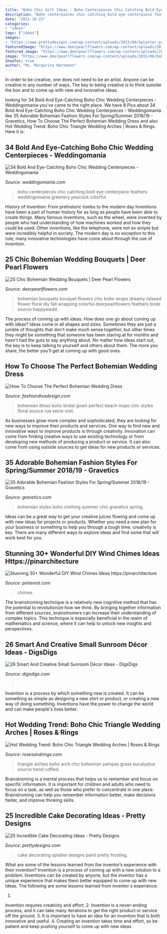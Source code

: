 ```yaml
---
title: "Boho Chic Gift Ideas : Boho Centerpieces Chic Catching Bold Eye Centerpiece Feathers Weddingomania Greenery Peacock Colorful"
description: "Boho centerpieces chic catching bold eye centerpiece feathers weddingomania greenery peacock colorful"
date: "2022-10-23"
categories:
- "ideas"
tags: ["ideas"]
images:
- "https://www.prettydesigns.com/wp-content/uploads/2015/09/Splatter-paint-with-frosting.jpg"
featuredImage: "https://www.deerpearlflowers.com/wp-content/uploads/2015/06/bohemian-wedding-bouquet-with-colorful-wrapping.jpg"
featured_image: "https://www.deerpearlflowers.com/wp-content/uploads/2015/06/bohemian-wedding-bouquet-with-colorful-wrapping.jpg"
image: "https://www.deerpearlflowers.com/wp-content/uploads/2015/06/bohemian-wedding-bouquet-with-colorful-wrapping.jpg"
ShowToc: true
author: "Ms. Margarita Hartmann"
---
```



In order to be creative, one does not need to be an artist. Anyone can be creative in any number of ways. The key to being creative is to think outside the box and to come up with new and innovative ideas.

	

		
looking for 34 Bold And Eye-Catching Boho Chic Wedding Centerpieces - Weddingomania you've came to the right place. We have 8 Pics about 34 Bold And Eye-Catching Boho Chic Wedding Centerpieces - Weddingomania like 35 Adorable Bohemian Fashion Styles For Spring/Summer 2018/19 - Gravetics, How To Choose The Perfect Bohemian Wedding Dress and also Hot Wedding Trend: Boho Chic Triangle Wedding Arches | Roses &amp; Rings. Here it is:
		
    
## 34 Bold And Eye-Catching Boho Chic Wedding Centerpieces - Weddingomania

<img loading=lazy src="http://i.weddingomania.com/bold-and-eye-catching-boho-chic-wedding-centerpieces-32.jpg" onerror="this.onerror=null;this.src='https://tse4.mm.bing.net/th?id=OIP.SFMLZV1We6poUGmAg3YaEQAAAA&amp;pid=15.1';" alt="34 Bold And Eye-Catching Boho Chic Wedding Centerpieces - Weddingomania">

_Source: weddingomania.com_

>boho centerpieces chic catching bold eye centerpiece feathers weddingomania greenery peacock colorful. 

	

History of Invention: From prehistoric tombs to the modern day
Inventions have been a part of human history for as long as people have been able to create things. Many famous inventions, such as the wheel, were invented by people who had understanding of how machines worked and how they could be used. Other inventions, like the telephone, were not so simple but were incredibly helpful in society. The modern day is no exception to this rule; many innovative technologies have come about through the use of invention.

    
## 25 Chic Bohemian Wedding Bouquets | Deer Pearl Flowers

<img loading=lazy src="https://www.deerpearlflowers.com/wp-content/uploads/2015/06/bohemian-wedding-bouquet-with-colorful-wrapping.jpg" onerror="this.onerror=null;this.src='https://tse4.mm.bing.net/th?id=OIP.0Sx0DU5x6ZpH9yuygt2OAAHaLH&amp;pid=15.1';" alt="25 Chic Bohemian Wedding Bouquets | Deer Pearl Flowers">

_Source: deerpearlflowers.com_

>bohemian bouquets bouquet flowers chic boho wraps dreamy relaxed flower floral diy fall wrapping colorful deerpearlflowers feathers bride source happywedd. 

	

The process of coming up with ideas: How does one go about coming up with ideas?
Ideas come in all shapes and sizes. Sometimes they are just a jumble of thoughts that don't make much sense together, but other times they might be something that someone has been staring at for months and hasn't had the guts to say anything about. 
No matter how ideas start out, the key is to keep talking to yourself and others about them. The more you share, the better you'll get at coming up with good ones.

    
## How To Choose The Perfect Bohemian Wedding Dress

<img loading=lazy src="http://www.fashiondivadesign.com/wp-content/uploads/2018/07/bohemian-wedding-dress-.jpg" onerror="this.onerror=null;this.src='https://tse2.mm.bing.net/th?id=OIP.Pv6Rz0A_YokTs6oD9QiP9AHaLH&amp;pid=15.1';" alt="How To Choose The Perfect Bohemian Wedding Dress">

_Source: fashiondivadesign.com_

>bohemian dress boho bridal gown perfect beach inspo chic styles floral source rue seine visit. 

	

As businesses grow more complex and sophisticated, they are looking for new ways to improve their products and services. One way to find new and innovative ways to improve products is through creativity. Innovation can come from finding creative ways to use existing technology or from developing new methods of producing a product or service. It can also come from using outside sources to get ideas for new products or services.

    
## 35 Adorable Bohemian Fashion Styles For Spring/Summer 2018/19 - Gravetics

<img loading=lazy src="https://www.gravetics.com/wp-content/uploads/2017/02/Boho-Chic-Bohemian-Style-Clothing-Dresses5.jpg" onerror="this.onerror=null;this.src='https://tse1.mm.bing.net/th?id=OIP.ECwiZa0tNePnrIAQXA8E3gHaL2&amp;pid=15.1';" alt="35 Adorable Bohemian Fashion Styles For Spring/Summer 2018/19 - Gravetics">

_Source: gravetics.com_

>bohemian styles boho clothing summer chic gravetics spring. 

	

Ideas can be a great way to get your creative juices flowing and come up with new ideas for projects or products. Whether you need a new plan for your business or something to help you through a tough time, creativity is key. There are many different ways to explore ideas and find some that will work best for you.

    
## Stunning 30+ Wonderful DIY Wind Chimes Ideas Https://pinarchitecture

<img loading=lazy src="https://i.pinimg.com/736x/09/cf/9e/09cf9e01e2bd8a2c140428deedb516de.jpg" onerror="this.onerror=null;this.src='https://tse1.mm.bing.net/th?id=OIP.AbP0c73RSdOSRQD-RylxDQHaLI&amp;pid=15.1';" alt="Stunning 30+ Wonderful DIY Wind Chimes Ideas https://pinarchitecture">

_Source: pinterest.com_

>chimes. 

	

The brainstroming technique is a relatively new cognitive method that has the potential to revolutionize how we think. By bringing together information from different sources, brainstromers can increase their understanding of complex topics. This technique is especially beneficial in the realm of mathematics and science, where it can help to unlock new insights and perspectives.

    
## 26 Smart And Creative Small Sunroom Décor Ideas - DigsDigs

<img loading=lazy src="https://www.digsdigs.com/photos/smart-and-creative-small-sunroom-decor-ideas-14.jpg" onerror="this.onerror=null;this.src='https://tse2.mm.bing.net/th?id=OIP.byZa10gEKPIbJd0B53Iq7QHaLI&amp;pid=15.1';" alt="26 Smart And Creative Small Sunroom Décor Ideas - DigsDigs">

_Source: digsdigs.com_

>. 

	

Invention is a process by which something new is created. It can be something as simple as designing a new shirt or product, or creating a new way of doing something. Inventions have the power to change the world and can make people's lives better.

    
## Hot Wedding Trend: Boho Chic Triangle Wedding Arches | Roses &amp; Rings

<img loading=lazy src="http://www.rosesandrings.com/wp-content/uploads/2018/09/Bohemian-Sage-Green-Eucalyptus-Wedding-Arch-with-Pampas-Grass-Details.jpg" onerror="this.onerror=null;this.src='https://tse3.mm.bing.net/th?id=OIP.-1O2B_SrgBqtVRTwB_5ylQHaLG&amp;pid=15.1';" alt="Hot Wedding Trend: Boho Chic Triangle Wedding Arches | Roses &amp; Rings">

_Source: rosesandrings.com_

>triangle arches boho arch chic bohemian pampas grass eucalyptus source trend ruffled. 

	

Brainstroming is a mental process that helps us to remember and focus on specific information. It is important for children and adults who need to focus on a task, as well as those who prefer to concentrate in one place. Brainstroming can help you remember information better, make decisions faster, and improve thinking skills.

    
## 25 Incredible Cake Decorating Ideas - Pretty Designs

<img loading=lazy src="https://www.prettydesigns.com/wp-content/uploads/2015/09/Splatter-paint-with-frosting.jpg" onerror="this.onerror=null;this.src='https://tse1.mm.bing.net/th?id=OIP.98IbQ9xUMOKiCf8T77wphQHaLH&amp;pid=15.1';" alt="25 Incredible Cake Decorating Ideas - Pretty Designs">

_Source: prettydesigns.com_

>cake decorating splatter designs paint pretty frosting. 

	

What are some of the lessons learned from the inventor’s experience with their invention?
Invention is a process of coming up with a new solution to a problem. Inventions can be created by anyone, but the inventor has a unique experience that makes them better equipped to come up with new ideas. The following are some lessons learned from inventor s experience:

1. 
Invention requires creativity and effort.
2. 
Invention is a never-ending process, and it can take many iterations to get the right product or service off the ground.
3. 
It is important to have an idea for an invention that is both innovative and useful. 
4. 
Creating an invention takes time and effort, so be patient and keep pushing yourself to come up with new ideas.

